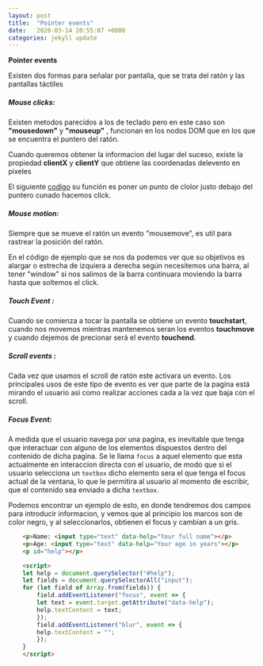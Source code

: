 ```yaml
---
layout: post
title:  "Pointer events"
date:   2020-03-14 20:55:07 +0000
categories: jekyll update
---
```

**Pointer events**

Existen dos formas para señalar por pantalla, que se trata del ratón y las pantallas táctiles

##### Mouse clicks:
 Existen metodos parecidos a los de teclado pero en este caso son **"mousedown"** y **"mouseup"** , funcionan en los nodos DOM que en los que se encuentra el puntero del ratón.

Cuando queremos obtener la informacion del lugar del suceso, existe la propiedad **clientX** y **clientY**  que obtiene las coordenadas delevento en pixeles 

El siguiente [codigo](/ejemplos/Mouse_clicks.html) su función es poner un punto de clolor justo debajo del puntero cunado hacemos click. 

##### Mouse motion: 

Siempre que se mueve el ratón un evento "mousemove", es util  para rastrear la posición del ratón.

En el código de ejemplo que se nos da podemos ver que su objetivos es alargar o estrecha de izquiera a derecha según necesitemos una barra, al tener "window" si nos salimos de la barra continuara moviendo la barra hasta que soltemos el click.

##### Touch Event :

Cuando se comienza a tocar la pantalla se obtiene un evento **touchstart**, cuando nos movemos mientras mantenemos seran los eventos **touchmove** y cuando dejemos de precionar será el evento **touchend**. 

##### Scroll events :

Cada vez que usamos el scroll de ratón este activara un evento. Los principales usos de este tipo de evento es ver que parte de la pagina está mirando el usuario asi como realizar acciones cada a la vez que baja con el scroll.

##### Focus Event: 


A medida que el usuario navega por una pagina, es inevitable que tenga que interactuar con alguno de los elementos dispuestos dentro
del contenido de dicha pagina. Se le llama `focus` a aquel elemento que esta actualmente en interaccion directa con el usuario, de 
modo que si el usuario selecciona un `textbox` dicho elemento sera el que tenga el focus actual de la ventana, lo que le permitira al
usuario al momento de escribir, que el contenido sea enviado a dicha `textbox`.

Podemos encontrar un ejemplo de esto, en donde tendremos dos campos para introducir informacion, y vemos que
al principio los marcos son de color negro, y al seleccionarlos, obtienen el focus y cambian a un gris.
```HTML
    <p>Name: <input type="text" data-help="Your full name"></p>
    <p>Age: <input type="text" data-help="Your age in years"></p>
    <p id="help"></p>

    <script>
    let help = document.querySelector("#help");
    let fields = document.querySelectorAll("input");
    for (let field of Array.from(fields)) {
        field.addEventListener("focus", event => {
        let text = event.target.getAttribute("data-help");
        help.textContent = text;
        });
        field.addEventListener("blur", event => {
        help.textContent = "";
        });
    }
    </script>

  ```
